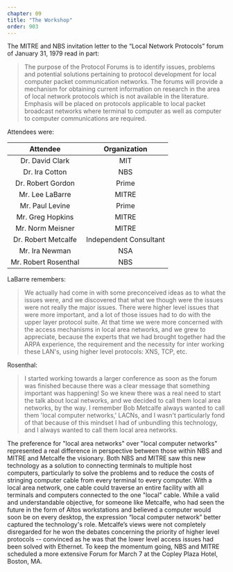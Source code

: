 ```yaml
---
chapter: 09
title: "The Workshop"
order: 903 
---
```


The MITRE and NBS invitation letter to the “Local Network Protocols” forum of January 31, 1979 read in part:

>The purpose of the Protocol Forums is to identify issues, problems and potential solutions pertaining to protocol development for local computer packet communication networks. The forums will provide a mechanism for obtaining current information on research in the area of local network protocols which is not available in the literature. Emphasis will be placed on protocols applicable to local packet broadcast networks where terminal to computer as well as computer to computer communications are required.

Attendees were:

**Attendee**|**Organization**
:-----:|:-----:
Dr. David Clark|MIT
Dr. Ira Cotton|NBS
Dr. Robert Gordon|Prime
Mr. Lee LaBarre|MITRE
Mr. Paul Levine|Prime
Mr. Greg Hopkins|MITRE
Mr. Norm Meisner|MITRE
Dr. Robert Metcalfe| Independent Consultant
Mr. Ira Newman|NSA
Mr. Robert Rosenthal|NBS

LaBarre remembers:

>We actually had come in with some preconceived ideas as to what the issues were, and we discovered that what we though were the issues were not really the major issues. There were higher level issues that were more important, and a lot of those issues had to do with the upper layer protocol suite. At that time we were more concerned with the access mechanisms in local area networks, and we grew to appreciate, because the experts that we had brought together had the ARPA experience, the requirement and the necessity for inter working these LAN's, using higher level protocols: XNS, TCP, etc.

Rosenthal:

>I started working towards a larger conference as soon as the forum was finished because there was a clear message that something important was happening! So we knew there was a real need to start the talk about local networks, and we decided to call them local area networks, by the way. I remember Bob Metcalfe always wanted to call them 'local computer networks,' LACNs, and I wasn't particularly fond of that because of this mindset I had of unbundling this technology, and I always wanted to call them local area networks.

The preference for "local area networks" over "local computer networks" represented a real difference in perspective between those within NBS and MITRE and Metcalfe the visionary. Both NBS and MITRE saw this new technology as a solution to connecting terminals to multiple host computers, particularly to solve the problems and to reduce the costs of stringing computer cable from every terminal to every computer. With a local area network, one cable could traverse an entire facility with all terminals and computers connected to the one "local" cable. While a valid and understandable objective, for someone like Metcalfe, who had seen the future in the form of Altos workstations and believed a computer would soon be on every desktop, the expression “local computer network” better captured the technology's role. Metcalfe’s views were not completely disregarded for he won the debates concerning the priority of higher level protocols -- convinced as he was that the lower level access issues had been solved with Ethernet. To keep the momentum going, NBS and MITRE scheduled a more extensive Forum for March 7 at the Copley Plaza Hotel, Boston, MA.
